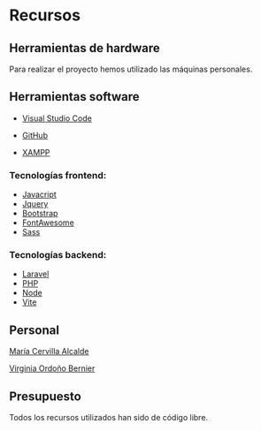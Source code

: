 # Recursos

## Herramientas de hardware

Para realizar el proyecto hemos utilizado las máquinas personales.

## Herramientas software

* [Visual Studio Code](https://code.visualstudio.com/)

* [GitHub](https://github.com/)

* [XAMPP](https://www.apachefriends.org/es/index.html)

### Tecnologías frontend:

* [Javacript](https://developer.mozilla.org/es/docs/Web/JavaScript)
* [Jquery](https://jquery.com/)
* [Bootstrap](https://getbootstrap.com/)
* [FontAwesome](https://fontawesome.com/)
* [Sass](https://sass-lang.com/)

### Tecnologías backend:
* [Laravel](https://laravel.com/)
* [PHP](https://www.php.net/manual/es/intro-whatis.php)
* [Node](https://nodejs.org/es)
* [Vite](https://vitejs.dev/)

## Personal

[María Cervilla Alcalde](https://github.com/mriadev)

[Virginia Ordoño Bernier](https://github.com/viorbe20)

## Presupuesto

Todos los recursos utilizados han sido de código libre.